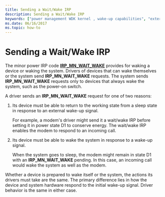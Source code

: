 ```yaml
---
title: Sending a Wait/Wake IRP
description: Sending a Wait/Wake IRP
keywords: ["power management WDK kernel , wake-up capabilities", "external wake signals WDK", "awakening devices", "wake-up capabilities WDK power management", "device wake ups WDK power management", "IRP_MN_WAIT_WAKE", "wait/wake IRPs WDK power management , sending", "sending wait/wake IRPs"]
ms.date: 06/16/2017
ms.topic: how-to
---
```


# Sending a Wait/Wake IRP





The minor power IRP code [**IRP\_MN\_WAIT\_WAKE**](./irp-mn-wait-wake.md) provides for waking a device or waking the system. Drivers of devices that can wake themselves or the system send **IRP\_MN\_WAIT\_WAKE** requests. The system sends **IRP\_MN\_WAIT\_WAKE** requests only to devices that always wake the system, such as the power-on switch.

A driver sends an **IRP\_MN\_WAIT\_WAKE** request for one of two reasons:

1.  Its device must be able to return to the working state from a sleep state in response to an external wake-up signal.

    For example, a modem's driver might send it a wait/wake IRP before setting it in power state D1 to conserve energy. The wait/wake IRP enables the modem to respond to an incoming call.

2.  Its device must be able to wake the system in response to a wake-up signal.

    When the system goes to sleep, the modem might remain in state D1 with an **IRP\_MN\_WAIT\_WAKE** pending. In this case, an incoming call would wake the system as well as the modem.

Whether a device is prepared to wake itself or the system, the actions its drivers must take are the same. The primary difference lies in how the device and system hardware respond to the initial wake-up signal. Driver behavior is the same in either case.

 

